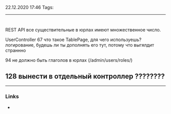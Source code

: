 22.12.2020  17:46
Tags: 
____

# 
REST API
все существительные в юрлах имеют множественное число.




UserController
67 что такое TablePage, для чего используешь?
логирование, будешь ли ты дополнять его тут, потому что выгялдит страннно

94 не должно быть глаголов в юрлах (/admin/users/roles/)

128 вынести в отдельный контроллер ????????
-
____
### Links 
- 